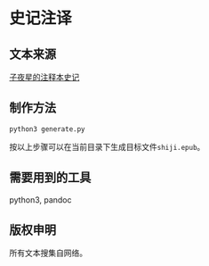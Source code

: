 # 史记注译

## 文本来源
[子夜星的注释本史记](http://www.ziyexing.com/files-5/shiji/shiji_index.htm)

## 制作方法
```
python3 generate.py
```
按以上步骤可以在当前目录下生成目标文件`shiji.epub`。

## 需要用到的工具
python3, pandoc

## 版权申明
所有文本搜集自网络。
